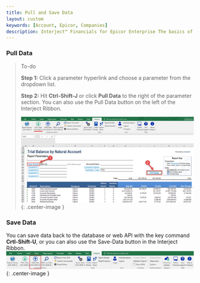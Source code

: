```yaml
---
title: Pull and Save Data
layout: custom
keywords: [Account, Epicor, Companies]
description: Interject™ Financials for Epicor Enterprise The basics of pulling and saving data in Interject
---
```


### Pull Data


> To-do
>
> **Step 1:** Click a parameter hyperlink and choose a parameter from the dropdown list.
>
> **Step 2:** Hit **Ctrl-Shift-J** or click **Pull Data** to the right of the parameter section. You can also use the Pull Data button on the left of the Interject Ribbon.
>
> ![Interject pull data in ribbon menu](/images/Interject-Financials/InterjectFinancialsPull.png){: .center-image }
>

### Save Data
You can save data back to the database or web API with the key command **Crtl-Shift-U**, or you can also use the Save-Data button in the Interject Ribbon.
![Interject ribbon save button](/images/InterjectRibbon/09.png){: .center-image }
